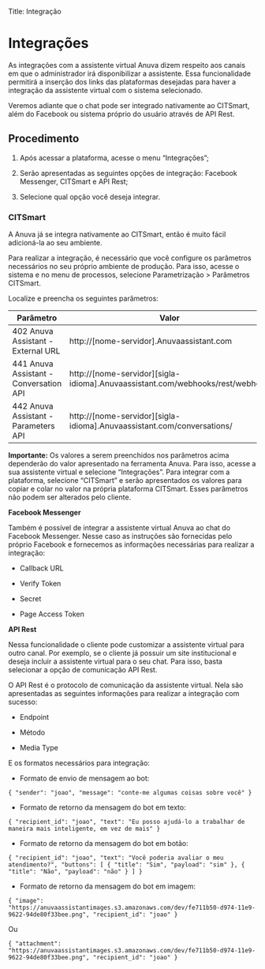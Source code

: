 Title: Integração

# Integrações

As integrações com a assistente virtual Anuva dizem respeito aos canais em que o administrador irá disponibilizar a assistente. Essa funcionalidade permitirá a inserção dos links das plataformas desejadas para haver a integração da assistente virtual com o sistema selecionado.

Veremos adiante que o chat pode ser integrado nativamente ao CITSmart, além do Facebook ou sistema próprio do usuário através de API Rest.

## Procedimento

1.  Após acessar a plataforma, acesse o menu “Integrações”;

2.  Serão apresentadas as seguintes opções de integração: Facebook Messenger, CITSmart e API Rest;

3.  Selecione qual opção você deseja integrar.

### CITSmart

A Anuva já se integra nativamente ao CITSmart, então é muito fácil adicioná-la ao seu ambiente.

Para realizar a integração, é necessário que você configure os parâmetros necessários no seu próprio ambiente de produção. Para isso, acesse o sistema e no menu de processos, selecione Parametrização \> Parâmetros CITSmart.

Localize e preencha os seguintes parâmetros:

|**Parâmetro**|**Valor**|
|-|-|
|402 Anuva Assistant - External URL|http://[nome-servidor].Anuvaassistant.com|
|441 Anuva Assistant - Conversation API|http://[nome-servidor][sigla-idioma].Anuvaassistant.com/webhooks/rest/webhook|
|442 Anuva Assistant - Parameters API|http://[nome-servidor][sigla-idioma].Anuvaassistant.com/conversations/|


**Importante:** Os valores a serem preenchidos nos parâmetros acima dependerão do valor apresentado na ferramenta Anuva. Para isso, acesse a sua assistente virtual e selecione “Integrações”. Para integrar com a plataforma, selecione “CITSmart” e serão apresentados os valores para copiar e colar no valor na própria plataforma CITSmart. Esses parâmetros não podem ser alterados pelo cliente.

**Facebook Messenger**

Também é possível de integrar a assistente virtual Anuva ao chat do Facebook Messenger. Nesse caso as instruções são fornecidas pelo próprio Facebook e fornecemos as informações necessárias para realizar a integração:

-   Callback URL

-   Verify Token

-   Secret

-   Page Access Token

**API Rest**

Nessa funcionalidade o cliente pode customizar a assistente virtual para outro canal. Por exemplo, se o cliente já possuir um site institucional e deseja incluir a assistente virtual para o seu chat. Para isso, basta selecionar a opção de comunicação API Rest.

O API Rest é o protocolo de comunicação da assistente virtual. Nela são apresentadas as seguintes informações para realizar a integração com sucesso:

-   Endpoint

-   Método

-   Media Type

E os formatos necessários para integração:

-   Formato de envio de mensagem ao bot:

`{
"sender": "joao",
"message": "conte-me algumas coisas sobre você"
}`

-   Formato de retorno da mensagem do bot em texto:

`{
"recipient_id": "joao",
"text": "Eu posso ajudá-lo a trabalhar de maneira mais inteligente, em vez de
mais"
}`

-   Formato de retorno da mensagem do bot em botão:

`{
"recipient_id": "joao",
"text": "Você poderia avaliar o meu atendimento?",
"buttons": [
{
"title": "Sim",
"payload": "sim"
},
{
"title": "Não",
"payload": "não"
}
]
}`

-   Formato de retorno da mensagem do bot em imagem:

`{
"image":
"https://anuvaassistantimages.s3.amazonaws.com/dev/fe711b50-d974-11e9-9622-94de80f33bee.png",
"recipient_id": "joao"
}`

Ou

`{
"attachment":
"https://anuvaassistantimages.s3.amazonaws.com/dev/fe711b50-d974-11e9-9622-94de80f33bee.png",
"recipient_id": "joao"
}`

